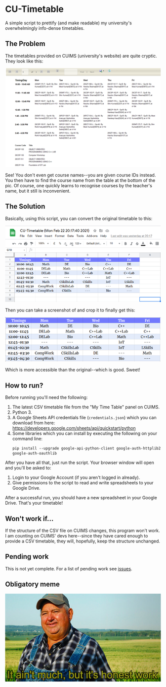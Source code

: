 # CU-Timetable
A simple script to prettify (and make readable) my university's overwhelmingly info-dense timetables.

## The Problem
The timetables provided on CUIMS (university's website) are quite cryptic. They look like this:
<p align="center"><img src="images/before.png"></p>

See! You don't even get course names--you are given course IDs instead. You then have to find the course
name from the table at the bottom of the pic. Of course, one quickly learns to recognise courses by the teacher's name,
but it still is inconvenient.

## The Solution
Basically, using this script, you can convert the original timetable to this:
<p align="center"><img src="images/gs-after.png"></p>

Then you can take a screenshot of and crop it to finally get this:
<p align="center"><img src="images/cropped-after.png"></p>

Which is more accessible than the original--which is good. Sweet!

## How to run?
Before running you'll need the following:
 1. The latest CSV timetable file from the "My Time Table" panel on CUIMS.
 2. Python 3.
 3. A Google Sheets API credentials file (`credentials.json`) which you can download from here: https://developers.google.com/sheets/api/quickstart/python
 4. Some libraries which you can install by executing the following on your command line:
    ```
    pip install --upgrade google-api-python-client google-auth-httplib2 google-auth-oauthlib
    ```

After you have all that, just run the script. Your browser window will open and you'll be asked to:
 1. Login to your Google Account (if you aren't logged in already).
 2. Give permissions to the script to read and write spreadsheets to your Google Drive.

After a successful run, you should have a new spreadsheet in your Google Drive. That's your timetable!

## Won't work if...
If the structure of the CSV file on CUIMS changes, this program won't work. I am counting on CUIMS'
devs here--since they have cared enough to provide a CSV timetable, they will, hopefully, keep the
structure unchanged.

## Pending work
This is not yet complete. For a list of pending work see [issues](issues).

## Obligatory meme
<p align="center"><img src="images/meme.jpg"></p>
